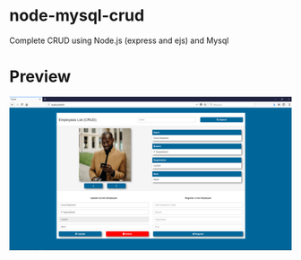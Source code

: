 # node-mysql-crud
Complete CRUD using Node.js (express and ejs) and Mysql 

# Preview
![preview](https://github.com/LucasGuerraCavalcante/node-mysql-crud/blob/master/public/assets/img/prev.PNG)

